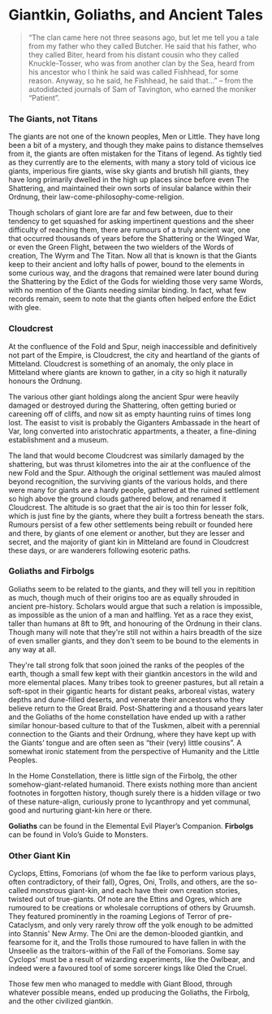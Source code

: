 # Giantkin, Goliaths, and Ancient Tales
>“The clan came here not three seasons ago, but let me tell you a tale from my father who they called Butcher. He said that his father, who they called Biter, heard from his distant cousin who they called Knuckle-Tosser, who was from another clan by the Sea, heard from his ancestor who I think he said was called Fishhead, for some reason. Anyway, so he said, he Fishhead, he said that...” – from the autodidacted journals of Sam of Tavington, who earned the moniker “Patient”.

### The Giants, not Titans
The giants are not one of the known peoples, Men or Little. They have long been a bit of a mystery, and though they make pains to distance themselves from it, the giants are often mistaken for the Titans of legend. As tightly tied as they currently are to the elements, with many a story told of vicious ice giants, imperious fire giants, wise sky giants and brutish hill giants, they have long primarily dwelled in the high up places since before even The Shattering, and maintained their own sorts of insular balance within their Ordnung, their law-come-philosophy-come-religion.

Though scholars of giant lore are far and few between, due to their tendency to get squashed for asking impertinent questions and the sheer difficulty of reaching them, there are rumours of a truly ancient war, one that occurred thousands of years before the Shattering or the Winged War, or even the Green Flight, between the two wielders of the Words of creation, The Wyrm and The Titan. Now all that is known is that the Giants keep to their ancient and lofty halls of power, bound to the elements in some curious way, and the dragons that remained were later bound during the Shattering by the Edict of the Gods for wielding those very same Words, with no mention of the Giants needing similar binding. In fact, what few records remain, seem to note that the giants often helped enfore the Edict with glee.

### Cloudcrest
At the confluence of the Fold and Spur, neigh inaccessible and definitively not part of the Empire, is Cloudcrest, the city and heartland of the giants of Mitteland. Cloudcrest is something of an anomaly, the only place in Mitteland where giants are known to gather, in a city so high it naturally honours the Ordnung. 

The various other giant holdings along the ancient Spur were heavily damaged or destroyed during the Shattering, often getting buried or careening off of cliffs, and now sit as empty haunting ruins of times long lost. The easist to visit is probably the Giganters Ambassade in the heart of Var, long converted into aristochratic appartments, a theater, a fine-dining establishment and a museum. 

The land that would become Cloudcrest was similarly damaged by the shattering, but was thrust kilometres into the air at the confluence of the new Fold and the Spur. Although the original settlement was mauled almost beyond recognition, the surviving giants of the various holds, and there were many for giants are a hardy people, gathered at the ruined settlement so high above the ground clouds gathered below, and renamed it Cloudcrest. The altitude is so graet that the air is too thin for lesser folk, which is just fine by the giants, where they built a fortress beneath the stars. Rumours persist of a few other settlements being rebuilt or founded here and there, by giants of one element or another, but they are lesser and secret, and the majority of giant kin in Mitteland are found in Cloudcrest these days, or are wanderers following esoteric paths. 


### Goliaths and Firbolgs
Goliaths seem to be related to the giants, and they will tell you in repitition as much, though much of their origins too are as equally shrouded in ancient pre-history. Scholars would argue that such a relation is impossible, as impossible as the union of a man and halfling. Yet as a race they exist, taller than humans at 8ft to 9ft, and honouring of the Ordnung in their clans. Though many will note that they're still not within a hairs breadth of the size of even smaller giants, and they don't seem to be bound to the elements in any way at all.

They're tall strong folk that soon joined the ranks of the peoples of the earth, though a small few kept with their giantkin ancestors in the wild and more elemental places. Many tribes took to greener pastures, but all retain a soft-spot in their gigantic hearts for distant peaks, arboreal vistas, watery depths and dune-filled deserts, and venerate their ancestors who they believe return to the Great Braid. Post-Shattering and a thousand years later and the Goliaths of the home constellation have ended up with a rather similar honour-based culture to that of the Tuskmen, albeit with a perennial connection to the Giants and their Ordnung, where they have kept up with the Giants’ tongue and are often seen as “their (very) little cousins”. A somewhat ironic statement from the perspective of Humanity and the Little Peoples.

In the Home Constellation, there is little sign of the Firbolg, the other somehow-giant-related humanoid. There exists nothing more than ancient footnotes in forgotten history, though surely there is a hidden village or two of these nature-align, curiously prone to lycanthropy and yet communal, good and nurturing giant-kin here or there.

**Goliaths** can be found in the Elemental Evil Player’s Companion. **Firbolgs** can be found in Volo’s Guide to Monsters.

### Other Giant Kin
Cyclops, Ettins, Fomorians (of whom the fae like to perform various plays, often contradictory, of their fall), Ogres, Oni, Trolls, and others, are the so-called monstrous giant-kin, and each have their own creation stories, twisted out of true-giants. Of note are the Ettins and Ogres, which are rumoured to be creations or wholesale corruptions of others by Gruumsh. They featured prominently in the roaming Legions of Terror of pre-Cataclysm, and only very rarely throw off the yolk enough to be admitted into Stannis' New Army. The Oni are the demon-blooded giantkin, and fearsome for it, and the Trolls those rumoured to have fallen in with the Unseelie as the traitors-within of the Fall of the Fomorians. Some say Cyclops' must be a result of wizarding experiments, like the Owlbear, and indeed were a favoured tool of some sorcerer kings like Oled the Cruel.

Those few men who managed to meddle with Giant Blood, through whatever possible means, ended up producing the Goliaths, the Firbolg, and the other civilized giantkin. 

